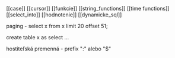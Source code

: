 [[case]]
[[cursor]]
[[funkcie]]
[[string_functions]]
[[time functions]]
[[select_into]]
[[hodnotenie]]
[[dynamicke_sql]]

paging - select x from x limit 20 offset 51;

create table x as select ...

hostiteľská premenná - prefix ":" alebo "$"